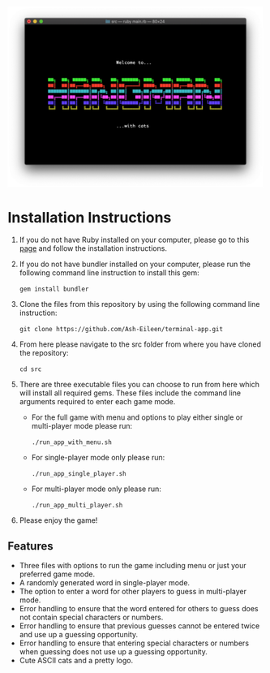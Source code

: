![Welcome Screen](https://github.com/Ash-Eileen/terminal-app/blob/master/docs/welcome_screen.png)

# **Installation Instructions**

1. If you do not have Ruby installed on your computer, please go to this [page](https://www.ruby-lang.org/en/documentation/installation/) and follow the installation instructions.

2. If you do not have bundler installed on your computer, please run the following command line instruction to install this gem:

   `gem install bundler`

3. Clone the files from this repository by using the following command line instruction:

   `git clone https://github.com/Ash-Eileen/terminal-app.git`

4. From here please navigate to the src folder from where you have cloned the repository:

   `cd src`

5. There are three executable files you can choose to run from here which will install all required gems. These files include the command line arguments required to enter each game mode. 

   - For the full game with menu and options to play either single or multi-player mode please run:

     `./run_app_with_menu.sh`

   - For single-player mode only please run:

     `./run_app_single_player.sh`

   - For multi-player mode only please run:

     `./run_app_multi_player.sh`

6. Please enjoy the game!

## **Features**

- Three files with options to run the game including menu or just your preferred game mode.
- A randomly generated word in single-player mode.
- The option to enter a word for other players to guess in multi-player mode.
- Error handling to ensure that the word entered for others to guess does not contain special characters or numbers.
- Error handling to ensure that previous guesses cannot be entered twice and use up a guessing opportunity.
- Error handling to ensure that entering special characters or numbers when guessing does not use up a guessing opportunity.
- Cute ASCII cats and a pretty logo.
